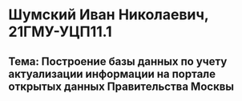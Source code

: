 # Шумский Иван Николаевич, 21ГМУ-УЦП11.1
## Тема: Построение базы данных по учету актуализации информации на портале открытых данных Правительства Москвы
